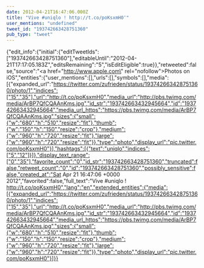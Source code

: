 ```yaml
---
date: 2012-04-21T16:47:06.000Z
title: "Vive #uniqlo ! http://t.co/poKsxmH0″"
user_mentions: "undefined"
tweet_id: "193742663428751360"
pub_type: "tweet"
---
```

{"edit_info":{"initial":{"editTweetIds":["193742663428751360"],"editableUntil":"2012-04-21T17:17:05.183Z","editsRemaining":"5","isEditEligible":true}},"retweeted":false,"source":"<a href=\"http://www.apple.com\" rel=\"nofollow\">Photos on iOS</a>","entities":{"user_mentions":[],"urls":[],"symbols":[],"media":[{"expanded_url":"https://twitter.com/zufrieden/status/193742663428751360/photo/1","indices":["15","35"],"url":"http://t.co/poKsxmH0","media_url":"http://pbs.twimg.com/media/ArBP7QfCQAAnKms.jpg","id_str":"193742663432945664","id":"193742663432945664","media_url_https":"https://pbs.twimg.com/media/ArBP7QfCQAAnKms.jpg","sizes":{"small":{"w":"680","h":"510","resize":"fit"},"thumb":{"w":"150","h":"150","resize":"crop"},"medium":{"w":"960","h":"720","resize":"fit"},"large":{"w":"960","h":"720","resize":"fit"}},"type":"photo","display_url":"pic.twitter.com/poKsxmH0"}],"hashtags":[{"text":"uniqlo","indices":["5","12"]}]},"display_text_range":["0","35"],"favorite_count":"0","id_str":"193742663428751360","truncated":false,"retweet_count":"0","id":"193742663428751360","possibly_sensitive":false,"created_at":"Sat Apr 21 16:47:06 +0000 2012","favorited":false,"full_text":"Vive #uniqlo ! http://t.co/poKsxmH0","lang":"en","extended_entities":{"media":[{"expanded_url":"https://twitter.com/zufrieden/status/193742663428751360/photo/1","indices":["15","35"],"url":"http://t.co/poKsxmH0","media_url":"http://pbs.twimg.com/media/ArBP7QfCQAAnKms.jpg","id_str":"193742663432945664","id":"193742663432945664","media_url_https":"https://pbs.twimg.com/media/ArBP7QfCQAAnKms.jpg","sizes":{"small":{"w":"680","h":"510","resize":"fit"},"thumb":{"w":"150","h":"150","resize":"crop"},"medium":{"w":"960","h":"720","resize":"fit"},"large":{"w":"960","h":"720","resize":"fit"}},"type":"photo","display_url":"pic.twitter.com/poKsxmH0"}]}}
